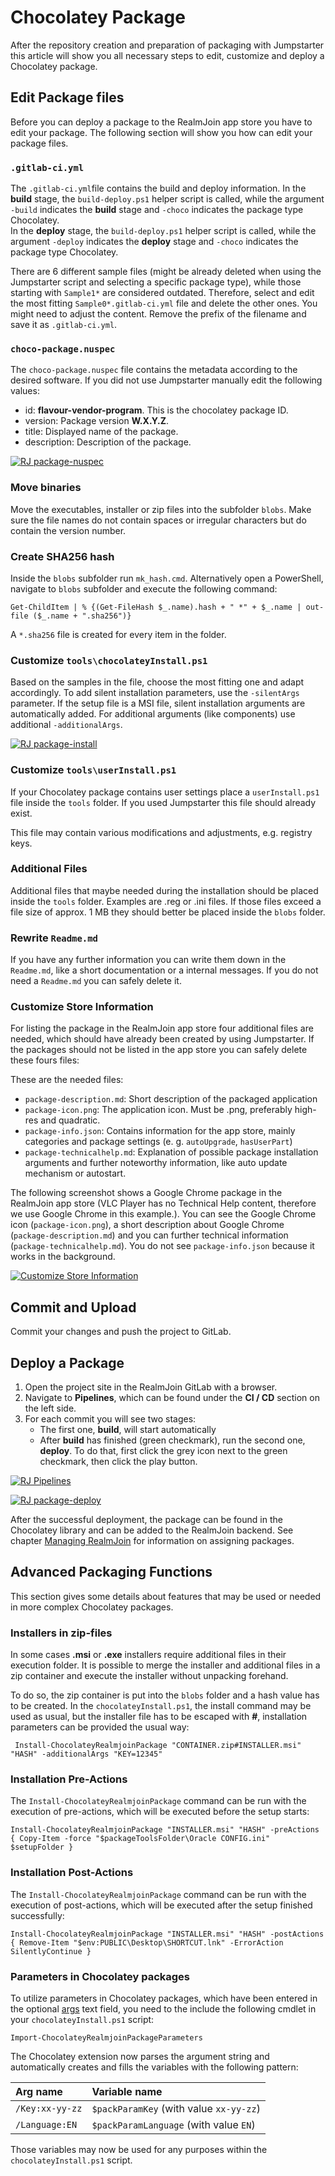 # Chocolatey Package

After the repository creation and preparation of packaging with Jumpstarter this article will show you all necessary steps to edit, customize and deploy a Chocolatey package.

## Edit Package files

Before you can deploy a package to the RealmJoin app store you have to edit your package. The following section will show you how can edit your package files.

### `.gitlab-ci.yml`

The `.gitlab-ci.yml`file contains the build and deploy information. In the **build** stage, the `build-deploy.ps1` helper script is called, while the argument `-build` indicates the **build** stage and `-choco` indicates the package type Chocolatey.  
In the **deploy** stage, the `build-deploy.ps1` helper script is called, while the argument `-deploy` indicates the **deploy** stage and `-choco` indicates the package type Chocolatey.

There are 6 different sample files \(might be already deleted when using the Jumpstarter script and selecting a specific package type\), while those starting with `Sample1*` are considered outdated. Therefore, select and edit the most fitting `Sample0*.gitlab-ci.yml` file and delete the other ones. You might need to adjust the content. Remove the prefix of the filename and save it as `.gitlab-ci.yml`.

### `choco-package.nuspec`

The `choco-package.nuspec` file contains the metadata according to the desired software. If you did not use Jumpstarter manually edit the following values:

* id: **flavour-vendor-program**. This is the chocolatey package ID.
* version: Package version **W.X.Y.Z**.
* title: Displayed name of the package.
* description: Description of the package.

[![RJ package-nuspec](../.gitbook/assets/rj-package-nuspec1.png)](https://github.com/realmjoin/realmjoin-gitbooks/tree/3c2250fcc0d712e1b40ac535a1766b57ce01910c/docs/media/rj-package-nuspec1.png)

### Move binaries

Move the executables, installer or zip files into the subfolder `blobs`. Make sure the file names do not contain spaces or irregular characters but do contain the version number.

### Create SHA256 hash

Inside the `blobs` subfolder run `mk_hash.cmd`. Alternatively open a PowerShell, navigate to `blobs` subfolder and execute the following command:

```text
Get-ChildItem | % {(Get-FileHash $_.name).hash + " *" + $_.name | out-file ($_.name + ".sha256")}
```

A `*.sha256` file is created for every item in the folder.

### Customize `tools\chocolateyInstall.ps1`

Based on the samples in the file, choose the most fitting one and adapt accordingly. To add silent installation parameters, use the `-silentArgs` parameter. If the setup file is a MSI file, silent installation arguments are automatically added. For additional arguments \(like components\) use additional `-additionalArgs`.

[![RJ package-install](../.gitbook/assets/rj-package-install.png)](https://github.com/realmjoin/realmjoin-gitbooks/tree/3c2250fcc0d712e1b40ac535a1766b57ce01910c/docs/media/rj-package-install.png)

### Customize `tools\userInstall.ps1`

If your Chocolatey package contains user settings place a `userInstall.ps1` file inside the `tools` folder. If you used Jumpstarter this file should already exist.

This file may contain various modifications and adjustments, e.g. registry keys.

### Additional Files

Additional files that maybe needed during the installation should be placed inside the `tools` folder. Examples are .reg or .ini files. If those files exceed a file size of approx. 1 MB they should better be placed inside the `blobs` folder.

### Rewrite `Readme.md`

If you have any further information you can write them down in the `Readme.md`, like a short documentation or a internal messages. If you do not need a `Readme.md` you can safely delete it.

### Customize Store Information

For listing the package in the RealmJoin app store four additional files are needed, which should have already been created by using Jumpstarter. If the packages should not be listed in the app store you can safely delete these fours files:

These are the needed files:

* `package-description.md`: Short description of the packaged application
* `package-icon.png`: The application icon. Must be .png, preferably high-res and quadratic.
* `package-info.json`: Contains information for the app store, mainly categories and package settings \(e. g. `autoUpgrade`, `hasUserPart`\)
* `package-technicalhelp.md`: Explanation of possible package installation arguments and further noteworthy information, like auto update mechanism or autostart.

The following screenshot shows a Google Chrome package in the RealmJoin app store \(VLC Player has no Technical Help content, therefore we use Google Chrome in this example.\). You can see the Google Chrome icon \(`package-icon.png`\), a short description about Google Chrome \(`package-description.md`\) and you can further technical information \(`package-technicalhelp.md`\). You do not see `package-info.json` because it works in the background.

[![Customize Store Information](../.gitbook/assets/rj-store-info.png)](https://github.com/realmjoin/realmjoin-gitbooks/tree/3c2250fcc0d712e1b40ac535a1766b57ce01910c/docs/media/rj-store-info.png)

## Commit and Upload

Commit your changes and push the project to GitLab.

## Deploy a Package

1. Open the project site in the RealmJoin GitLab with a browser.
2. Navigate to **Pipelines**, which can be found under the **CI / CD** section on the left side.
3. For each commit you will see two stages:
   * The first one, **build**, will start automatically
   * After **build** has finished \(green checkmark\), run the second one, **deploy**. To do that, first click the grey icon next to the green checkmark, then click the play button.

[![RJ Pipelines](../.gitbook/assets/rj-pipeline-choco-deploy.png)](https://github.com/realmjoin/realmjoin-gitbooks/tree/3c2250fcc0d712e1b40ac535a1766b57ce01910c/docs/media/rj-pipline-choco-deploy.png)

[![RJ package-deploy](../.gitbook/assets/rj-package-choco-deploy.png)](https://github.com/realmjoin/realmjoin-gitbooks/tree/3c2250fcc0d712e1b40ac535a1766b57ce01910c/docs/media/rj-package-choco-deploy.png)

After the successful deployment, the package can be found in the Chocolatey library and can be added to the RealmJoin backend. See chapter [Managing RealmJoin](../managing-realmjoin.md) for information on assigning packages.

## Advanced Packaging Functions

This section gives some details about features that may be used or needed in more complex Chocolatey packages.

### Installers in zip-files

In some cases **.msi** or **.exe** installers require additional files in their execution folder. It is possible to merge the installer and additional files in a zip container and execute the installer without unpacking forehand.

To do so, the zip container is put into the `blobs` folder and a hash value has to be created. In the `chocolateyInstall.ps1`, the install command may be used as usual, but the installer file has to be escaped with **\#**, installation parameters can be provided the usual way:

```text
 Install-ChocolateyRealmjoinPackage "CONTAINER.zip#INSTALLER.msi" "HASH" -additionalArgs "KEY=12345"
```

### Installation Pre-Actions

The `Install-ChocolateyRealmjoinPackage` command can be run with the execution of pre-actions, which will be executed before the setup starts:

```text
Install-ChocolateyRealmjoinPackage "INSTALLER.msi" "HASH" -preActions { Copy-Item -force "$packageToolsFolder\Oracle CONFIG.ini" $setupFolder }
```

### Installation Post-Actions

The `Install-ChocolateyRealmjoinPackage` command can be run with the execution of post-actions, which will be executed after the setup finished successfully:

```text
Install-ChocolateyRealmjoinPackage "INSTALLER.msi" "HASH" -postActions { Remove-Item "$env:PUBLIC\Desktop\SHORTCUT.lnk" -ErrorAction SilentlyContinue }
```

### Parameters in Chocolatey packages

To utilize parameters in Chocolatey packages, which have been entered in the optional [args](http://docs.realmjoin.com/managing-realmjoin.html#add-packages) text field, you need to the include the following cmdlet in your `chocolateyInstall.ps1` script:

`Import-ChocolateyRealmjoinPackageParameters`

The Chocolatey extension now parses the argument string and automatically creates and fills the variables with the following pattern:

| Arg name | Variable name |
| :--- | :--- |
| `/Key:xx-yy-zz` | `$packParamKey` \(with value `xx-yy-zz`\) |
| `/Language:EN` | `$packParamLanguage` \(with value `EN`\) |

Those variables may now be used for any purposes within the `chocolateyInstall.ps1` script.

